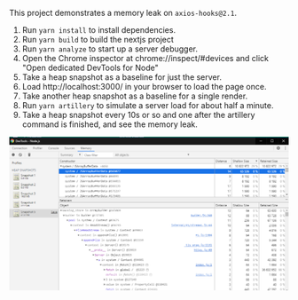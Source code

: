 This project demonstrates a memory leak on `axios-hooks@2.1`.

1. Run `yarn install` to install dependencies.
1. Run `yarn build` to build the nextjs project
1. Run `yarn analyze` to start up a server debugger.
1. Open the Chrome inspector at chrome://inspect/#devices and click "Open dedicated DevTools for Node"
1. Take a heap snapshot as a baseline for just the server.
1. Load http://localhost:3000/ in your browser to load the page once.
1. Take another heap snapshot as a baseline for a single render.
1. Run `yarn artillery` to simulate a server load for about half a minute.
1. Take a heap snapshot every 10s or so and one after the artillery command is finished, and see the memory leak.

![Heap Inspector Screenshot](/screenshot.png)
